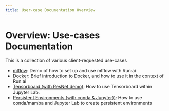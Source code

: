 ```yaml
---
title: User-case Documentation Overview
---
```

# Overview: Use-cases Documentation

This is a collection of various client-requested use-cases  
  
+ [mlflow](./runai_mlflow_demo/README.md): Demo of how to set up and use mlflow with Run:ai
+ [Docker](./runai_docker_intro/README.md): Brief introduction to Docker, and how to use it in the context of Run:ai
+ [Tensorboard (with ResNet demo)](./runai_tensorboard_demo_with_resnet/README.md): How to use Tensorboard within Jupyter Lab.
+ [Persistent Environments (with conda & Jupyter))](./runai_persist_envs/README.md): How to use conda/mamba and Jupyter Lab to create persistent environments